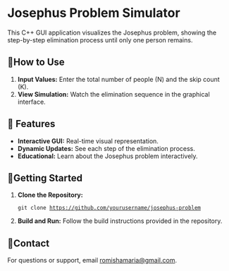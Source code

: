 <!DOCTYPE html>
<html lang="en">
<head>
    <meta charset="UTF-8">
    <meta name="viewport" content="width=device-width, initial-scale=1.0">
</head>
<body>
    <h1>Josephus Problem Simulator</h1>
    <p>This C++ GUI application visualizes the Josephus problem, showing the step-by-step elimination process until only one person remains.</p>
<h2>📜How to Use</h2>
    <ol>
        <li><strong>Input Values:</strong> Enter the total number of people (N) and the skip count (K).</li>
        <li><strong>View Simulation:</strong> Watch the elimination sequence in the graphical interface.</li>
    </ol>
 <h2>🚀 Features</h2>
    <ul>
        <li><strong>Interactive GUI:</strong> Real-time visual representation.</li>
        <li><strong>Dynamic Updates:</strong> See each step of the elimination process.</li>
        <li><strong>Educational:</strong> Learn about the Josephus problem interactively.</li>
    </ul>
  <h2>📂Getting Started</h2>
    <ol>
        <li><strong>Clone the Repository:</strong> 
            <pre><code>git clone <a href="https://github.com/yourusername/josephus-problem" target="_blank">https://github.com/yourusername/josephus-problem</a></code></pre>
        </li>
        <li><strong>Build and Run:</strong> Follow the build instructions provided in the repository.</li>
    </ol>

  <h2>📧Contact</h2>
    <p>For questions or support, email <a href="mailto:romishamaria@gmail.com">romishamaria@gmail.com</a>.</p>
</body>
</html>
